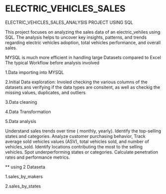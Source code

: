 # ELECTRIC_VEHICLES_SALES
ELECTRIC_VEHICLES_SALES_ANALYSIS PROJECT USING SQL

This project focuses on analyzing the sales data of an electric_vehiles using SQL. The analysis helps to uncover key insights, patterns, and trends regarding electric vehicles adoption, total vehicles performance, and overall sales.

MYSQL is much more efficient in handling large Datasets compared to Excel
The typical Workflow before analysis involved

1.Data importing into MYSQL

2.Initial Data exploration: Involed checking the various columns of the datasets ans verifying if the data types are consitent, as well as 
checkig the missing values, duplicates, and outliers

3.Data cleaning

4.Data Transformation

5.Data analysis

Understand sales trends over time ( monthly, yearly). Identify the top-selling states and categories. Analyze customer purchasing behavior, Track average sold vehicles values (ASV), total vehicles sold, and number of vehicles_sold. Identify locations contributing the most to the selling vehicles. Spot underperforming states or categories. Calculate penetration rates and performance metrics.

** using 2 Dataseta

1.sales_by_makers

2.sales_by_states

